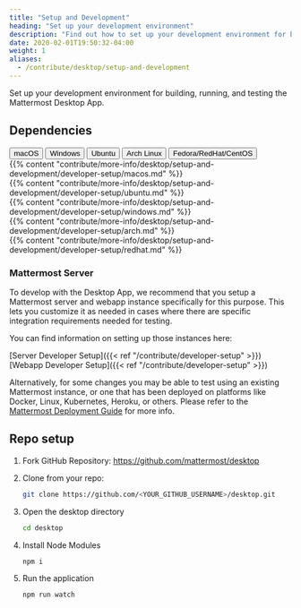 ```yaml
---
title: "Setup and Development"
heading: "Set up your development environment"
description: "Find out how to set up your development environment for building, running, and testing the Mattermost desktop app."
date: 2020-02-01T19:50:32-04:00
weight: 1
aliases:
  - /contribute/desktop/setup-and-development
---
```


Set up your development environment for building, running, and testing the Mattermost Desktop App.

## Dependencies

<div class="tab">
    <button class="tablinks active" onclick="openTab(event, 'mac')">macOS</button>
    <button class="tablinks" onclick="openTab(event, 'windows')">Windows</button>
    <button class="tablinks" onclick="openTab(event, 'ubuntu')">Ubuntu</button>
    <button class="tablinks" onclick="openTab(event, 'archlinux')">Arch Linux</button>
    <button class="tablinks" onclick="openTab(event, 'redhat')">Fedora/RedHat/CentOS</button>
</div>

<div id="mac" class="tabcontent" style="display: block;">
    {{% content "contribute/more-info/desktop/setup-and-development/developer-setup/macos.md" %}}
</div>

<div id="ubuntu" class="tabcontent">
    {{% content "contribute/more-info/desktop/setup-and-development/developer-setup/ubuntu.md" %}}
</div>

<div id="windows" class="tabcontent">
    {{% content "contribute/more-info/desktop/setup-and-development/developer-setup/windows.md" %}}
</div>

<div id="archlinux" class="tabcontent">
    {{% content "contribute/more-info/desktop/setup-and-development/developer-setup/arch.md" %}}
</div>

<div id="redhat" class="tabcontent">
    {{% content "contribute/more-info/desktop/setup-and-development/developer-setup/redhat.md" %}}
</div>

<p>

### Mattermost Server

To develop with the Desktop App, we recommend that you setup a Mattermost server and webapp instance specifically for this purpose. This lets you customize it as needed in cases where there are specific integration requirements needed for testing.

You can find information on setting up those instances here:

[Server Developer Setup]({{< ref "/contribute/developer-setup" >}})  
[Webapp Developer Setup]({{< ref "/contribute/developer-setup" >}})

Alternatively, for some changes you may be able to test using an existing Mattermost instance, or one that has been deployed on platforms like Docker, Linux, Kubernetes, Heroku, or others. Please refer to the [Mattermost Deployment Guide](https://docs.mattermost.com/guides/deployment.html) for more info.

## Repo setup

1. Fork GitHub Repository: https://github.com/mattermost/desktop
2. Clone from your repo: 

    ```sh
    git clone https://github.com/<YOUR_GITHUB_USERNAME>/desktop.git
    ```

3. Open the desktop directory

    ```sh
    cd desktop
    ```

4. Install Node Modules

    ```sh
    npm i
    ```

5. Run the application

    ```sh
    npm run watch
    ```
